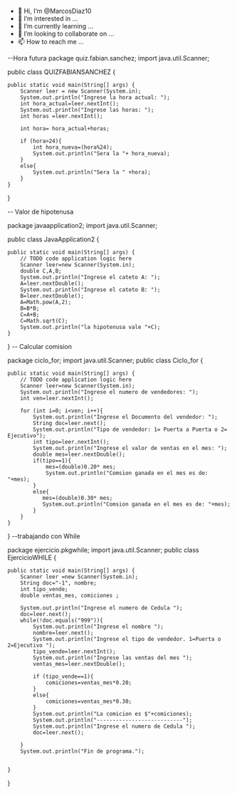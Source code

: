 - 👋 Hi, I’m @MarcosDiaz10
- 👀 I’m interested in ...
- 🌱 I’m currently learning ...
- 💞️ I’m looking to collaborate on ...
- 📫 How to reach me ...

<!---
MarcosDiaz10/MarcosDiaz10 is a ✨ special ✨ repository because its `README.md` (this file) appears on your GitHub profile.
You can click the Preview link to take a look at your changes.
--->
--Hora futura
package quiz.fabian.sanchez;
import java.util.Scanner;

public class QUIZFABIANSANCHEZ {

    public static void main(String[] args) {
        Scanner leer = new Scanner(System.in);
        System.out.println("Ingrese la hora actual: ");
        int hora_actual=leer.nextInt();
        System.out.println("Ingrese las horas: ");
        int horas =leer.nextInt();
        
        int hora= hora_actual+horas;
        
        if (hora>24){
            int hora_nueva=(hora%24);
            System.out.println("Sera la "+ hora_nueva);
        }
        else{
            System.out.println("Sera la " +hora);
        }
    }
    
}


-- Valor de hipotenusa

package javaapplication2;
import java.util.Scanner;

public class JavaApplication2 {

    public static void main(String[] args) {
        // TODO code application logic here
        Scanner leer=new Scanner(System.in);
        double C,A,B;
        System.out.println("Ingrese el cateto A: ");
        A=leer.nextDouble();
        System.out.println("Ingrese el cateto B: ");
        B=leer.nextDouble();
        A=Math.pow(A,2);
        B=B*B;
        C=A+B;
        C=Math.sqrt(C);
        System.out.println("la hipotenusa vale "+C);
    }
    
}
 -- Calcular comision
 
 
package ciclo_for;
import java.util.Scanner;
public class Ciclo_for {

    public static void main(String[] args) {
        // TODO code application logic here
        Scanner leer=new Scanner(System.in);
        System.out.println("Ingrese el numero de vendedores: ");
        int ven=leer.nextInt();
        
        for (int i=0; i<ven; i++){
            System.out.println("Ingrese el Documento del vendedor: ");
            String doc=leer.next();
            System.out.println("Tipo de vendedor: 1= Puerta a Puerta o 2= Ejecutivo");
            int tipo=leer.nextInt();
            System.out.println("Ingrese el valor de ventas en el mes: ");
            double mes=leer.nextDouble();
            if(tipo==1){
                mes=(double)0.20* mes;
                System.out.println("Comsion ganada en el mes es de: "+mes);
            }
            else{
               mes=(double)0.30* mes;
               System.out.println("Comsion ganada en el mes es de: "+mes); 
            }
        }
    }
    
}
--trabajando con While


package ejercicio.pkgwhile;
import java.util.Scanner;
public class EjercicioWHILE {

   
    public static void main(String[] args) {
        Scanner leer =new Scanner(System.in);
        String doc="-1", nombre;
        int tipo_vende;
        double ventas_mes, comiciones ;
        
        System.out.println("Ingrese el numero de Cedula ");
        doc=leer.next();
        while(!doc.equals("999")){
            System.out.println("Ingrese el nombre ");
            nombre=leer.next();
            System.out.println("Ingrese el tipo de vendedor. 1=Puerta o 2=Ejecutivo ");
            tipo_vende=leer.nextInt();
            System.out.println("Ingrese las ventas del mes ");
            ventas_mes=leer.nextDouble();
            
            if (tipo_vende==1){
                comiciones=ventas_mes*0.20;
            }
            else{
                comiciones=ventas_mes*0.30;
            }
            System.out.println("La comicion es $"+comiciones);
            System.out.println("---------------------------");
            System.out.println("Ingrese el numero de Cedula ");
            doc=leer.next();
            
        }
        System.out.println("Fin de programa.");
        
        
    }
    
}
